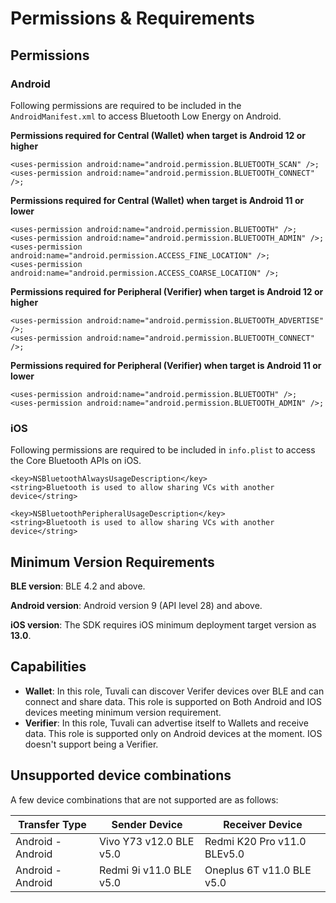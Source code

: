 # Permissions & Requirements

## Permissions

### Android

Following permissions are required to be included in the `AndroidManifest.xml` to access Bluetooth Low Energy on Android.

**Permissions required for Central (Wallet) when target is Android 12 or higher**

```
<uses-permission android:name="android.permission.BLUETOOTH_SCAN" />;
<uses-permission android:name="android.permission.BLUETOOTH_CONNECT" />;
```

**Permissions required for Central (Wallet) when target is Android 11 or lower**

```
<uses-permission android:name="android.permission.BLUETOOTH" />;
<uses-permission android:name="android.permission.BLUETOOTH_ADMIN" />;
<uses-permission android:name="android.permission.ACCESS_FINE_LOCATION" />;
<uses-permission android:name="android.permission.ACCESS_COARSE_LOCATION" />;
```

**Permissions required for Peripheral (Verifier) when target is Android 12 or higher**

```
<uses-permission android:name="android.permission.BLUETOOTH_ADVERTISE" />;
<uses-permission android:name="android.permission.BLUETOOTH_CONNECT" />;
```

**Permissions required for Peripheral (Verifier) when target is Android 11 or lower**

```
<uses-permission android:name="android.permission.BLUETOOTH" />;
<uses-permission android:name="android.permission.BLUETOOTH_ADMIN" />;
```

### iOS

Following permissions are required to be included in `info.plist` to access the Core Bluetooth APIs on iOS.

```
<key>NSBluetoothAlwaysUsageDescription</key>
<string>Bluetooth is used to allow sharing VCs with another device</string>

<key>NSBluetoothPeripheralUsageDescription</key>
<string>Bluetooth is used to allow sharing VCs with another device</string>
```

## Minimum Version Requirements

**BLE version**: BLE 4.2 and above.

**Android version**: Android version 9 (API level 28) and above.

**iOS version**: The SDK requires iOS minimum deployment target version as **13.0**.

## Capabilities

* **Wallet**: In this role, Tuvali can discover Verifer devices over BLE and can connect and share data. This role is supported on Both Android and IOS devices meeting minimum version requirement.
* **Verifier**: In this role, Tuvali can advertise itself to Wallets and receive data. This role is supported only on Android devices at the moment. IOS doesn't support being a Verifier.

## Unsupported device combinations

A few device combinations that are not supported are as follows:

| **Transfer Type** | **Sender Device**       | **Receiver Device**         |
| ----------------- | ----------------------- | --------------------------- |
| Android - Android | Vivo Y73 v12.0 BLE v5.0 | Redmi K20 Pro v11.0 BLEv5.0 |
| Android - Android | Redmi 9i v11.0 BLE v5.0 | Oneplus 6T v11.0 BLE v5.0   |
